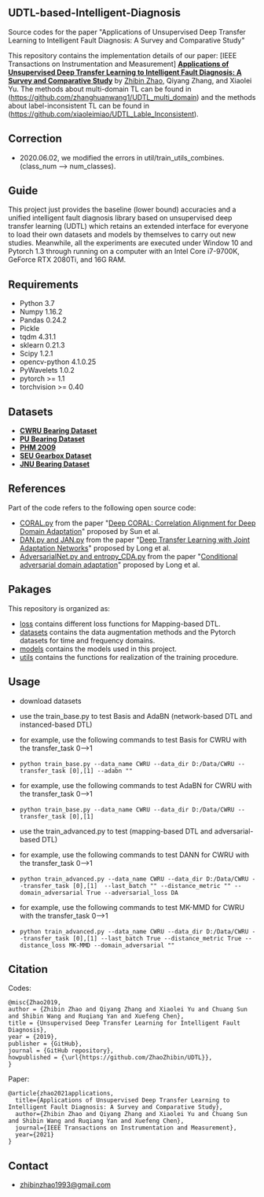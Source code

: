 
## UDTL-based-Intelligent-Diagnosis

Source codes for the paper "Applications of Unsupervised Deep Transfer Learning to Intelligent Fault Diagnosis: A Survey and Comparative Study"

This repository contains the implementation details of our paper: [IEEE Transactions on Instrumentation and Measurement] **[Applications of Unsupervised Deep Transfer Learning to Intelligent Fault Diagnosis: A Survey and Comparative Study](https://github.com/ZhaoZhibin/DL-based-Intelligent-Diagnosis-Benchmark)** by [Zhibin Zhao](https://zhaozhibin.github.io/), Qiyang Zhang, and Xiaolei Yu.
The methods about multi-domain TL can be found in (https://github.com/zhanghuanwang1/UDTL_multi_domain) and the methods about label-inconsistent TL can be found in (https://github.com/xiaoleimiao/UDTL_Lable_Inconsistent).
## Correction
* 2020.06.02, we modified the errors in util/train_utils_combines. (class_num --> num_classes).

## Guide
This project just provides the baseline (lower bound) accuracies and a unified intelligent fault diagnosis library based on unsupervised deep transfer learning (UDTL) which retains an extended interface for everyone to load their own datasets and models by themselves to carry out new studies.
Meanwhile, all the experiments are executed under Window 10 and Pytorch 1.3 through running on a computer with an Intel Core i7-9700K, GeForce RTX 2080Ti, and 16G RAM.


## Requirements
- Python 3.7
- Numpy 1.16.2
- Pandas 0.24.2
- Pickle
- tqdm 4.31.1
- sklearn 0.21.3
- Scipy 1.2.1
- opencv-python 4.1.0.25
- PyWavelets 1.0.2
- pytorch >= 1.1
- torchvision >= 0.40


## Datasets
- **[CWRU Bearing Dataset](https://csegroups.case.edu/bearingdatacenter/pages/download-data-file/)**
- **[PU Bearing Dataset](https://mb.uni-paderborn.de/kat/forschung/datacenter/bearing-datacenter/)**
- **[PHM 2009](https://www.phmsociety.org/competition/PHM/09/apparatus)**
- **[SEU Gearbox Dataset](https://github.com/cathysiyu/Mechanical-datasets)**
- **[JNU Bearing Dataset](http://mad-net.org:8765/explore.html?t=0.5831516555847212.)**

## References

Part of the code refers to the following open source code:
- [CORAL.py](https://github.com/SSARCandy/DeepCORAL) from the paper "[Deep CORAL: Correlation Alignment for Deep Domain Adaptation](https://link.springer.com/chapter/10.1007/978-3-319-49409-8_35)" proposed by Sun et al.
- [DAN.py and JAN.py](https://github.com/thuml/Xlearn) from the paper "[Deep Transfer Learning with Joint Adaptation Networks](https://dl.acm.org/citation.cfm?id=3305909)" proposed by Long et al.
- [AdversarialNet.py and entropy_CDA.py](https://github.com/thuml/CDAN) from the paper "[Conditional adversarial domain adaptation](http://papers.nips.cc/paper/7436-conditional-adversarial-domain-adaptation)" proposed by Long et al.



## Pakages

This repository is organized as:
- [loss](https://github.com/ZhaoZhibin/DL-based-Intelligent-Diagnosis-Benchmark/tree/master/loss) contains different loss functions for Mapping-based DTL.
- [datasets](https://github.com/ZhaoZhibin/DL-based-Intelligent-Diagnosis-Benchmark/tree/master/datasets) contains the data augmentation methods and the Pytorch datasets for time and frequency domains.
- [models](https://github.com/ZhaoZhibin/DL-based-Intelligent-Diagnosis-Benchmark/tree/master/models) contains the models used in this project.
- [utils](https://github.com/ZhaoZhibin/DL-based-Intelligent-Diagnosis-Benchmark/tree/master/utils) contains the functions for realization of the training procedure.


## Usage
- download datasets
- use the train_base.py to test Basis and AdaBN (network-based DTL and instanced-based DTL)

- for example, use the following commands to test Basis for CWRU with the transfer_task 0-->1
- `python train_base.py --data_name CWRU --data_dir D:/Data/CWRU --transfer_task [0],[1] --adabn ""`
- for example, use the following commands to test AdaBN for CWRU with the transfer_task 0-->1
- `python train_base.py --data_name CWRU --data_dir D:/Data/CWRU --transfer_task [0],[1]`

- use the train_advanced.py to test (mapping-based DTL and adversarial-based DTL)
- for example, use the following commands to test DANN for CWRU with the transfer_task 0-->1
- `python train_advanced.py --data_name CWRU --data_dir D:/Data/CWRU --transfer_task [0],[1]  --last_batch "" --distance_metric "" --domain_adversarial True --adversarial_loss DA`
- for example, use the following commands to test MK-MMD for CWRU with the transfer_task 0-->1
- `python train_advanced.py --data_name CWRU --data_dir D:/Data/CWRU --transfer_task [0],[1] --last_batch True --distance_metric True --distance_loss MK-MMD --domain_adversarial "" `



## Citation
Codes:
```
@misc{Zhao2019,
author = {Zhibin Zhao and Qiyang Zhang and Xiaolei Yu and Chuang Sun and Shibin Wang and Ruqiang Yan and Xuefeng Chen},
title = {Unsupervised Deep Transfer Learning for Intelligent Fault Diagnosis},
year = {2019},
publisher = {GitHub},
journal = {GitHub repository},
howpublished = {\url{https://github.com/ZhaoZhibin/UDTL}},
}
```
Paper:
```
@article{zhao2021applications,
  title={Applications of Unsupervised Deep Transfer Learning to Intelligent Fault Diagnosis: A Survey and Comparative Study},
  author={Zhibin Zhao and Qiyang Zhang and Xiaolei Yu and Chuang Sun and Shibin Wang and Ruqiang Yan and Xuefeng Chen},
  journal={IEEE Transactions on Instrumentation and Measurement},
  year={2021}
}
```
## Contact
- zhibinzhao1993@gmail.com

